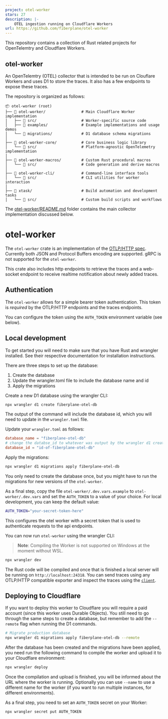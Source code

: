 ```yaml
---
project: otel-worker
stars: 27
description: |-
    OTEL ingestion running on Cloudflare Workers
url: https://github.com/fiberplane/otel-worker
---
```


This repository contains a collection of Rust related projects for OpenTelemtry and Cloudflare Workers.

## otel-worker

An OpenTelemtry (OTEL) collector that is intended to be run on Clouflare Workers and uses D1 to
store the traces. It also has a few endpoints to expose these traces.

The repository is organized as follows:

```
📦 otel-worker (root)
├── 📂 otel-worker/                # Main Cloudflare Worker implementation
│   ├── 📂 src/                    # Worker-specific source code
│   ├── 📂 examples/               # Example implementations and usage demos
│   └── 📂 migrations/             # D1 database schema migrations
│
├── 📂 otel-worker-core/           # Core business logic library
│   └── 📂 src/                    # Platform-agnostic OpenTelemetry implementation
│
├── 📂 otel-worker-macros/         # Custom Rust procedural macros
│   └── 📂 src/                    # Code generation and derive macros
│
├── 📂 otel-worker-cli/            # Command-line interface tools
│   └── 📂 src/                    # CLI utilities for worker interaction
│
├── 📂 xtask/                      # Build automation and development tasks
│   └── 📂 src/                    # Custom build scripts and workflows
```

The [otel-worker/README.md](otel-worker/) folder contains the main collector implementation discussed below.

# otel-worker

The `otel-worker` crate is an implementation of the [OTLP/HTTP spec][otlphttp].
Currently both JSON and Protocol Buffers encoding are supported. gRPC is not
supported for the `otel-worker`.

This crate also includes http endpoints to retrieve the traces and a web-socket
endpoint to receive realtime notification about newly added traces.

## Authentication

The `otel-worker` allows for a simple bearer token authentication. This token is
*required* by the OTLP/HTTP endpoints and the traces endpoints. 

You can configure the token using the `AUTH_TOKEN` environment variable (see below).

## Local development

To get started you will need to make sure that you have Rust and wrangler
installed. See their respective documentation for installation instructions.

There are three steps to set up the database:

1. Create the database
2. Update the wrangler.toml file to include the database name and id
3. Apply the migrations

Create a new D1 database using the wrangler CLI:

```sh
npx wrangler d1 create fiberplane-otel-db
```

The output of the command will include the database id, which you will need to update in the `wrangler.toml` file.

Update your `wrangler.toml` as follows:

```toml
database_name = "fiberplane-otel-db"
# change the databse_id to whatever was output by the wrangler d1 create command
database_id = "id-of-fiberplane-otel-db"
```

Apply the migrations:

```sh
npx wrangler d1 migrations apply fiberplane-otel-db
```

You only need to create the database once, but you might have to run the
migrations for new versions of the `otel-worker`.

As a final step, copy the file `otel-worker/.dev.vars.example` to `otel-worker/.dev.vars` and set the `AUTH_TOKEN` to a value of your choice. For local development, you can keep the default value:

```sh
AUTH_TOKEN="your-secret-token-here"
```

This configures the otel worker with a secret token that is used to authenticate
requests to the api endpoints.

You can now run `otel-worker` using the wrangler CLI:

> **Note**: Compiling the Worker is not supported on Windows at the moment
> without WSL.

```sh
npx wrangler dev
```

The Rust code will be compiled and once that is finished a local server will be
running on `http://localhost:24318`. You can send traces using any OTLP/HTTP
compatible exporter and inspect the traces using the
[`client`](../otel-worker-cli).

## Deploying to Cloudflare

If you want to deploy this worker to Cloudflare you will require a paid account
(since this worker uses Durable Objects). You still need to go through the same
steps to create a database, but remember to add the `--remote` flag when running
the D1 commands.

```sh
# Migrate production database
npx wrangler d1 migrations apply fiberplane-otel-db --remote
```

After the database has been created and the migrations have been applied, you
need run the following command to compile the worker and upload it to your
Cloudflare environment:

```sh
npx wrangler deploy
```

Once the compilation and upload is finished, you will be informed about the URL
where the worker is running. Optionally you can use `--name` to use a different
name for the worker (if you want to run multiple instances, for different
environments).

As a final step, you need to set an `AUTH_TOKEN` secret on your Worker:

```sh
npx wrangler secret put AUTH_TOKEN
```

[otlphttp]: https://opentelemetry.io/docs/specs/otlp/#otlphttp


